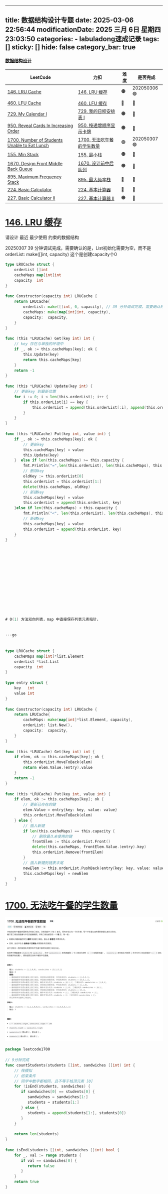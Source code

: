 
---
title: 数据结构设计专题
date: 2025-03-06 22:56:44
modificationDate: 2025 三月 6日 星期四 23:03:50
categories: 
	- labuladong速成记录
tags: []
sticky: []
hide: false
category_bar: true
---

#### [数据结构设计](https://labuladong.online/algo/intro/quick-learning-plan/#%E6%95%B0%E6%8D%AE%E7%BB%93%E6%9E%84%E8%AE%BE%E8%AE%A1)

| LeetCode                                                                                                                     | 力扣                                                                                              | 难度  | 是否完成        |
| ---------------------------------------------------------------------------------------------------------------------------- | ----------------------------------------------------------------------------------------------- | --- | ----------- |
| [146. LRU Cache](https://leetcode.com/problems/lru-cache/?show=1)                                                            | [146. LRU 缓存](https://leetcode.cn/problems/lru-cache/?show=1)                                   | 🟠  | 202050306🟢 |
| [460. LFU Cache](https://leetcode.com/problems/lfu-cache/?show=1)                                                            | [460. LFU 缓存](https://leetcode.cn/problems/lfu-cache/?show=1)                                   | 🔴  | 🔴          |
| [729. My Calendar I](https://leetcode.com/problems/my-calendar-i/?show=1)                                                    | [729. 我的日程安排表 I](https://leetcode.cn/problems/my-calendar-i/?show=1)                            | 🟠  | 🔴          |
| [950. Reveal Cards In Increasing Order](https://leetcode.com/problems/reveal-cards-in-increasing-order/?show=1)              | [950. 按递增顺序显示卡牌](https://leetcode.cn/problems/reveal-cards-in-increasing-order/?show=1)         | 🟠  | 🔴          |
| [1700. Number of Students Unable to Eat Lunch](https://leetcode.com/problems/number-of-students-unable-to-eat-lunch/?show=1) | [1700. 无法吃午餐的学生数量](https://leetcode.cn/problems/number-of-students-unable-to-eat-lunch/?show=1) | 🟢  | 202050307🟢 |
| [155. Min Stack](https://leetcode.com/problems/min-stack/?show=1)                                                            | [155. 最小栈](https://leetcode.cn/problems/min-stack/?show=1)                                      | 🟠  | 🔴          |
| [1670. Design Front Middle Back Queue](https://leetcode.com/problems/design-front-middle-back-queue/?show=1)                 | [1670. 设计前中后队列](https://leetcode.cn/problems/design-front-middle-back-queue/?show=1)            | 🟠  | 🔴          |
| [895. Maximum Frequency Stack](https://leetcode.com/problems/maximum-frequency-stack/?show=1)                                | [895. 最大频率栈](https://leetcode.cn/problems/maximum-frequency-stack/?show=1)                      | 🔴  | 🔴          |
| [224. Basic Calculator](https://leetcode.com/problems/basic-calculator/?show=1)                                              | [224. 基本计算器](https://leetcode.cn/problems/basic-calculator/?show=1)                             | 🔴  | 🔴          |
| [227. Basic Calculator II](https://leetcode.com/problems/basic-calculator-ii/?show=1)                                        | [227. 基本计算器 II](https://leetcode.cn/problems/basic-calculator-ii/?show=1)                       | 🟠  | 🔴          |

# [146. LRU 缓存](https://leetcode.cn/problems/lru-cache/)

请设计 最近 最少使用 约束的数据结构



20250307 39 分钟调试完成，需要确认的是，List初始化需要为空，而不是orderList: make([]int, capacity) 这个是创建capacity个0

```go
type LRUCache struct {
	orderList []int
	cacheMaps map[int]int
	capacity  int
}

func Constructor(capacity int) LRUCache {
	return LRUCache{
		orderList: make([]int, 0, capacity), // 39 分钟调试完成，需要确认的是，List初始化需要为空，而不是orderList: make([]int, capacity) 这个是创建capacity个0
		cacheMaps: make(map[int]int, capacity),
		capacity:  capacity,
	}
}

func (this *LRUCache) Get(key int) int {
	// key 存在与单独的环境中
	if _, ok := this.cacheMaps[key]; ok {
		this.Update(key)
		return this.cacheMaps[key]
	}
	return -1
}

func (this *LRUCache) Update(key int) {
	// 更新key 到最新位置
	for i := 0; i < len(this.orderList); i++ {
		if this.orderList[i] == key {
			this.orderList = append(this.orderList[:i], append(this.orderList[i+1:], this.orderList[i])...)
		}
	}
}

func (this *LRUCache) Put(key int, value int) {
	if _, ok := this.cacheMaps[key]; ok {
		// 更新key
		this.cacheMaps[key] = value
		this.Update(key)
	}  else if len(this.cacheMaps) >= this.capacity {
        fmt.Println("=",len(this.orderList), len(this.cacheMaps), this.capacity)
		// 删除key
		oldKey := this.orderList[0]
		this.orderList = this.orderList[1:]
		delete(this.cacheMaps, oldKey)
		// 新建key
		this.cacheMaps[key] = value
		this.orderList = append(this.orderList, key)
	}else if len(this.cacheMaps) < this.capacity {
        fmt.Println("<", len(this.orderList), len(this.cacheMaps), this.capacity)
		// 新建key
		this.cacheMaps[key] = value
		this.orderList = append(this.orderList, key)
    }
}














# O(1) 方法双向列表，map 中直接保存列表元素指针，


···go


type LRUCache struct {
	cacheMaps map[int]*list.Element
	orderList *list.List
	capacity  int
}

type entry struct {
	key   int
	value int
}

func Constructor(capacity int) LRUCache {
	return LRUCache{
		cacheMaps: make(map[int]*list.Element, capacity),
		orderList: list.New(),
		capacity:  capacity,
	}
}

func (this *LRUCache) Get(key int) int {
	if elem, ok := this.cacheMaps[key]; ok {
		this.orderList.MoveToBack(elem)
		return elem.Value.(entry).value
	}
	return -1
}

func (this *LRUCache) Put(key int, value int) {
	if elem, ok := this.cacheMaps[key]; ok {
		// 更新已存在的键
		elem.Value = entry{key: key, value: value}
		this.orderList.MoveToBack(elem)
	} else {
		// 插入新键
		if len(this.cacheMaps) == this.capacity {
			// 删除最久未使用的键
			frontElem := this.orderList.Front()
			delete(this.cacheMaps, frontElem.Value.(entry).key)
			this.orderList.Remove(frontElem)
		}
		// 插入新键到链表末尾
		newElem := this.orderList.PushBack(entry{key: key, value: value})
		this.cacheMaps[key] = newElem
	}
}
```

# [1700. 无法吃午餐的学生数量](https://leetcode.cn/problems/number-of-students-unable-to-eat-lunch/)
![](../../imgs/Pasted%20image%2020250307231252.png)

```go
package leetcode1700  
  
// 9分钟完成  
func countStudents(students []int, sandwiches []int) int {  
    // 栈模拟  
    // 结束条件  
    // 同学中数字都相同，且不等于栈顶元素 [0]  
    for !isEnd(students, sandwiches) {  
       if sandwiches[0] == students[0] {  
          sandwiches = sandwiches[1:]  
          students = students[1:]  
       } else {  
          students = append(students[1:], students[0])  
       }  
    }  
  
    return len(students)  
}  
  
func isEnd(students []int, sandwiches []int) bool {  
    for _, val := range students {  
       if val == sandwiches[0] {  
          return false  
       }  
    }  
    return true  
}

```

